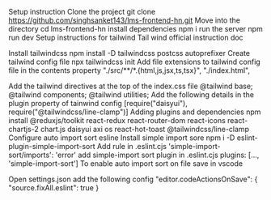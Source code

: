 Setup instruction
Clone the project
    git clone https://github.com/singhsanket143/lms-frontend-hn.git
Move into the directory
    cd lms-frontend-hn
install dependencies
    npm i
run the server
    npm run dev
Setup instructions for tailwind
Tail wind official instruction doc

Install tailwindcss
    npm install -D tailwindcss postcss autoprefixer
Create tailwind config file
    npx tailwindcss init
Add file extensions to tailwind config file in the contents property
    "./src/**/*.{html,js,jsx,ts,tsx}", "./index.html",

Add the tailwind directives at the top of the index.css file
    @tailwind base;
    @tailwind components;
    @tailwind utilities;
Add the following details in the plugin property of tainwind config
    [require("daisyui"), require("@tailwindcss/line-clamp")]
Adding plugins and dependencies
npm install @reduxjs/toolkit react-redux react-router-dom react-icons react-chartjs-2 chart.js daisyui axi
os react-hot-toast @tailwindcss/line-clamp
Configure auto import sort esline
Install simple import sore
    npm i -D eslint-plugin-simple-import-sort
Add rule in .eslint.cjs
    'simple-import-sort/imports': 'error'
add simple-import sort plugin in .eslint.cjs
    plugins: [..., 'simple-import-sort']
To enable auto import sort on file save in vscode

Open settings.json
add the following config
    "editor.codeActionsOnSave": {
        "source.fixAll.eslint": true
    }
